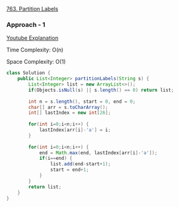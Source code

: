 
[763. Partition Labels](https://leetcode.com/problems/partition-labels/)

### Approach - 1

[Youtube Explanation](https://www.youtube.com/watch?v=5NCjHqx2v-k)

Time Complexity: O(n)

Space Complexity: O(1)

```java
class Solution {
    public List<Integer> partitionLabels(String s) {
        List<Integer> list = new ArrayList<>();
        if(Objects.isNull(s) || s.length() == 0) return list;
        
        int n = s.length(), start = 0, end = 0;
        char[] arr = s.toCharArray();
        int[] lastIndex = new int[26];
        
        for(int i=0;i<n;i++) {
            lastIndex[arr[i]-'a'] = i;
        }
        
        for(int i=0;i<n;i++) {
            end = Math.max(end, lastIndex[arr[i]-'a']);
            if(i==end) {
                list.add(end-start+1);
                start = end+1;
            }
        }
        return list;
    }
}
```